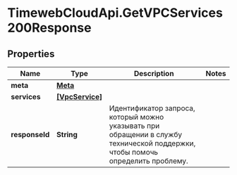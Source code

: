 # TimewebCloudApi.GetVPCServices200Response

## Properties

Name | Type | Description | Notes
------------ | ------------- | ------------- | -------------
**meta** | [**Meta**](Meta.md) |  | 
**services** | [**[VpcService]**](VpcService.md) |  | 
**responseId** | **String** | Идентификатор запроса, который можно указывать при обращении в службу технической поддержки, чтобы помочь определить проблему. | 


